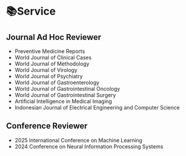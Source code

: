 # 📚Service

## Journal Ad Hoc Reviewer
- Preventive Medicine Reports
- World Journal of Clinical Cases
- World Journal of Methodology
- World Journal of Virology
- World Journal of Psychiatry
- World Journal of Gastroenterology
- World Journal of Gastrointestinal Oncology
- World Journal of Gastrointestinal Surgery
- Artificial Intelligence in Medical Imaging
- Indonesian Journal of Electrical Engineering and Computer Science

## Conference Reviewer
- 2025 International Conference on Machine Learning
- 2024 Conference on Neural Information Processing Systems 